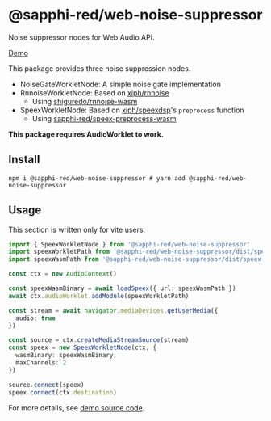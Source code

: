 # @sapphi-red/web-noise-suppressor

Noise suppressor nodes for Web Audio API.

[Demo](https://web-noise-suppressor.sapphi.red)

This package provides three noise suppression nodes.

- NoiseGateWorkletNode: A simple noise gate implementation
- RnnoiseWorkletNode: Based on [xiph/rnnoise](https://github.com/xiph/rnnoise)
  - Using [shiguredo/rnnoise-wasm](https://github.com/shiguredo/rnnoise-wasm)
- SpeexWorkletNode: Based on [xiph/speexdsp](https://github.com/xiph/speexdsp)'s `preprocess` function
  - Using [sapphi-red/speex-preprocess-wasm](https://github.com/sapphi-red/speex-preprocess-wasm)

**This package requires AudioWorklet to work.**

## Install
```shell
npm i @sapphi-red/web-noise-suppressor # yarn add @sapphi-red/web-noise-suppressor
```

## Usage
This section is written only for vite users.
```ts
import { SpeexWorkletNode } from '@sapphi-red/web-noise-suppressor'
import speexWorkletPath from '@sapphi-red/web-noise-suppressor/dist/speex/workletProcessor?url'
import speexWasmPath from '@sapphi-red/web-noise-suppressor/dist/speex.wasm?url' // you can use `vite-plugin-static-copy` instead of this

const ctx = new AudioContext()

const speexWasmBinary = await loadSpeex({ url: speexWasmPath })
await ctx.audioWorklet.addModule(speexWorkletPath)

const stream = await navigator.mediaDevices.getUserMedia({
  audio: true
})

const source = ctx.createMediaStreamSource(stream)
const speex = new SpeexWorkletNode(ctx, {
  wasmBinary: speexWasmBinary,
  maxChannels: 2
})

source.connect(speex)
speex.connect(ctx.destination)
```

For more details, see [demo source code](https://github.com/sapphi-red/web-noise-suppressor/blob/main/demo/src/index.ts).
